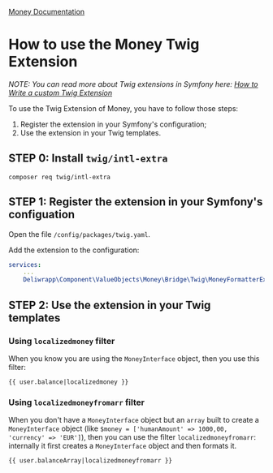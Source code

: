 [Money Documentation](../Money.md)

# How to use the Money Twig Extension

*NOTE: You can read more about Twig extensions in Symfony here: [How to Write a custom Twig Extension](https://symfony.com/doc/current/templating/twig_extension.html)*

To use the Twig Extension of Money, you have to follow those steps:

1. Register the extension in your Symfony's configuration;
2. Use the extension in your Twig templates.

## STEP 0: Install `twig/intl-extra`

```console
composer req twig/intl-extra
```

## STEP 1: Register the extension in your Symfony's configuation

Open the file `/config/packages/twig.yaml`.

Add the extension to the configuration:

```yaml
services:
    ...
    Deliwrapp\Component\ValueObjects\Money\Bridge\Twig\MoneyFormatterExtension: ~
```

## STEP 2: Use the extension in your Twig templates

### Using `localizedmoney` filter

When you know you are using the `MoneyInterface` object, then you use this filter:

```twig
{{ user.balance|localizedmoney }}
```

### Using `localizedmoneyfromarr` filter

When you don't have a `MoneyInterface` object but an `array` built to create a `MoneyInterface` object (like `$money = ['humanAmount' => 1000,00, 'currency' => 'EUR']`), then you can use the filter `localizedmoneyfromarr`: internally it first creates a `MoneyInterface` object and then formats it.

```twig
{{ user.balanceArray|localizedmoneyfromarr }}
```
